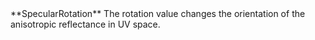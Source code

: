 <tr>
<td>**SpecularRotation**</td>
<td>The rotation value changes the orientation of the anisotropic reflectance in UV space.</td>
</tr>

